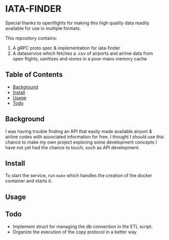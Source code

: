 # IATA-FINDER

Special thanks to openflights for making this high quality data readily available for use in multiple formats.

This repository contains:

1. A gRPC proto spec & implementation for iata-finder
2. A dataservice which fetches a .csv of airports and airline data from open flights, sanitizes and stores in a poor-mans memory cache

## Table of Contents

- [Background](#background)
- [Install](#install)
- [Usage](#usage)
- [Todo](#todo)

## Background

I was having trouble finding an API that easily made available airport & airline codes with associated information for free. I thought I should use this chance to make my own project exploring some development concepts I have not yet had the chance to touch, such as API development.

## Install

To start the service, run `make` which handles the creation of the docker container and starts it.

## Usage

## Todo

- Implement struct for managing the db connection in the ETL script.
- Organize the execution of the copy protocol in a better way
